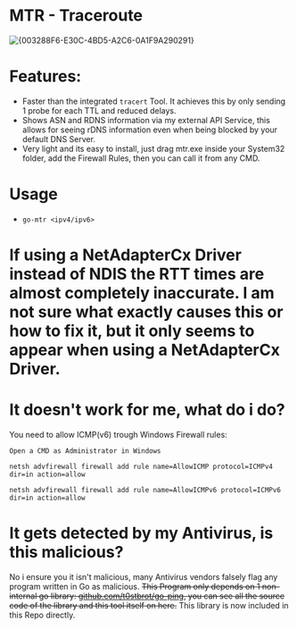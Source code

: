 # MTR - Traceroute
![{003288F6-E30C-4BD5-A2C6-0A1F9A290291}](https://github.com/user-attachments/assets/c6e46c3c-5443-418c-a9aa-658a6a6c89ba)

# Features:
- Faster than the integrated `tracert` Tool. It achieves this by only sending 1 probe for each TTL and reduced delays.
- Shows ASN and RDNS information via my external API Service, this allows for seeing rDNS information even when being blocked by your default DNS Server.
- Very light and its easy to install, just drag mtr.exe inside your System32 folder, add the Firewall Rules, then you can call it from any CMD.

# Usage
- `go-mtr <ipv4/ipv6>`

# If using a NetAdapterCx Driver instead of NDIS the RTT times are almost completely inaccurate. I am not sure what exactly causes this or how to fix it, but it only seems to appear when using a NetAdapterCx Driver.

# It doesn't work for me, what do i do?
You need to allow ICMP(v6) trough Windows Firewall rules:

`Open a CMD as Administrator in Windows`

`netsh advfirewall firewall add rule name=AllowICMP protocol=ICMPv4 dir=in action=allow`

`netsh advfirewall firewall add rule name=AllowICMPv6 protocol=ICMPv6 dir=in action=allow`

# It gets detected by my Antivirus, is this malicious?
No i ensure you it isn't malicious, many Antivirus vendors falsely flag any program written in Go as malicious.
~~This Program only depends on 1 non-internal go library: [github.com/t0stbrot/go-ping](https://github.com/t0stbrot/go-ping), you can see all the source code of the library and this tool itself on here.~~ This library is now included in this Repo directly.
